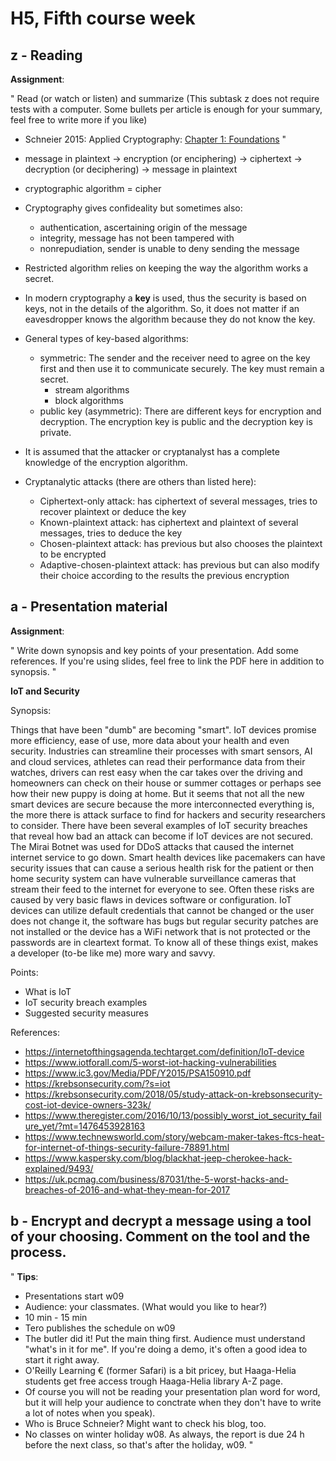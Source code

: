# H5, Fifth course week


## z - Reading 

**Assignment**:

"
Read (or watch or listen) and summarize (This subtask z does not require tests with a computer. Some bullets per article is enough for your summary, feel free to write more if you like)

* Schneier 2015: Applied Cryptography: [Chapter 1: Foundations](https://learning.oreilly.com/library/view/applied-cryptography-protocols/9781119096726/08_chap01.html#chap01-sec001)
"

* message in plaintext -> encryption (or enciphering) -> ciphertext -> decryption (or deciphering) -> message in plaintext
* cryptographic algorithm = cipher
* Cryptography gives confideality but sometimes also:
    * authentication, ascertaining origin of the message
    * integrity, message has not been tampered with
    * nonrepudiation, sender is unable to deny sending the message
* Restricted algorithm relies on keeping the way the algorithm works a secret.
* In modern cryptography a **key** is used, thus the security is based on keys, not in the details of the algorithm. So, it does not matter if an eavesdropper knows the algorithm because they do not know the key. 
* General types of key-based algorithms:
    * symmetric: The sender and the receiver need to agree on the key first and then use it to communicate securely. The key must remain a secret.
        * stream algorithms
        * block algorithms
    * public key (asymmetric): There are different keys for encryption and decryption. The encryption key is public and the decryption key is private.
* It is assumed that the attacker or cryptanalyst has a complete knowledge of the encryption algorithm.
* Cryptanalytic attacks (there are others than listed here):
    * Ciphertext-only attack: has ciphertext of several messages, tries to recover plaintext or deduce the key
    * Known-plaintext attack: has ciphertext and plaintext of several messages, tries to deduce the key
    * Chosen-plaintext attack: has previous but also chooses the plaintext to be encrypted
    * Adaptive-chosen-plaintext attack: has previous but can also modify their choice according to the results the previous encryption

## a - Presentation material 

**Assignment**:

"
Write down synopsis and key points of your presentation. Add some references. If you're using slides, feel free to link the PDF here in addition to synopsis.
"

**IoT and Security**

Synopsis:

Things that have been "dumb" are becoming "smart". IoT devices promise more efficiency, ease of use, more data about your health and even security. Industries can streamline their processes with smart sensors, AI and cloud services, athletes can read their performance data from their watches, drivers can rest easy when the car takes over the driving and homeowners can check on their house or summer cottages or perhaps see how their new puppy is doing at home. But it seems that not all the new smart devices are secure because the more interconnected everything is, the more there is attack surface to find for hackers and security researchers to consider. There have been several examples of IoT security breaches that reveal how bad an attack can become if IoT devices are not secured. The Mirai Botnet was used for DDoS attacks that caused the internet internet service to go down. Smart health devices like pacemakers can have security issues that can cause a serious health risk for the patient or then home security system can have vulnerable surveillance cameras that stream their feed to the internet for everyone to see. Often these risks are caused by very basic flaws in devices software or configuration. IoT devices can utilize default credentials that cannot be changed or the user does not change it, the software has bugs but regular security patches are not installed or the device has a WiFi network that is not protected or the passwords are in cleartext format. To know all of these things exist, makes a developer (to-be like me) more wary and savvy.   

Points:

* What is IoT
* IoT security breach examples
* Suggested security measures

References:

* https://internetofthingsagenda.techtarget.com/definition/IoT-device
* https://www.iotforall.com/5-worst-iot-hacking-vulnerabilities
* https://www.ic3.gov/Media/PDF/Y2015/PSA150910.pdf
* https://krebsonsecurity.com/?s=iot
* https://krebsonsecurity.com/2018/05/study-attack-on-krebsonsecurity-cost-iot-device-owners-323k/
* https://www.theregister.com/2016/10/13/possibly_worst_iot_security_failure_yet/?mt=1476453928163
* https://www.technewsworld.com/story/webcam-maker-takes-ftcs-heat-for-internet-of-things-security-failure-78891.html
* https://www.kaspersky.com/blog/blackhat-jeep-cherokee-hack-explained/9493/
* https://uk.pcmag.com/business/87031/the-5-worst-hacks-and-breaches-of-2016-and-what-they-mean-for-2017

## b - Encrypt and decrypt a message using a tool of your choosing. Comment on the tool and the process.

"
**Tips**:

* Presentations start w09
* Audience: your classmates. (What would you like to hear?)
* 10 min - 15 min
* Tero publishes the schedule on w09
* The butler did it! Put the main thing first. Audience must understand "what's in it for me". If you're doing a demo, it's often a good idea to start it right away.
* O'Reilly Learning € (former Safari) is a bit pricey, but Haaga-Helia students get free access trough Haaga-Helia library A-Z page.
* Of course you will not be reading your presentation plan word for word, but it will help your audience to conctrate when they don't have to write a lot of notes when you speak).
* Who is Bruce Schneier? Might want to check his blog, too.
* No classes on winter holiday w08. As always, the report is due 24 h before the next class, so that's after the holiday, w09.
"
